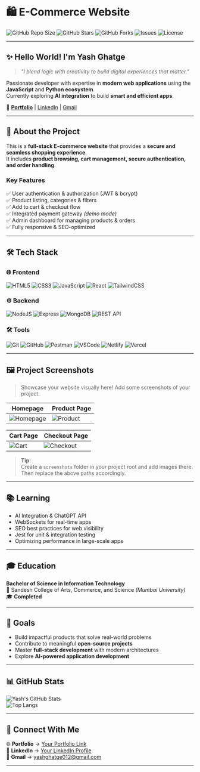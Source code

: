 # 🛍️ E-Commerce Website  

![GitHub Repo Size](https://img.shields.io/github/repo-size/Yash-Ghatge/shop_website?color=blue)
![GitHub Stars](https://img.shields.io/github/stars/Yash-Ghatge/shop_website?style=social)
![GitHub Forks](https://img.shields.io/github/forks/Yash-Ghatge/shop_website?style=social)
![Issues](https://img.shields.io/github/issues/Yash-Ghatge/shop_website)
![License](https://img.shields.io/github/license/Yash-Ghatge/shop_website?color=green)

---

## ✨ **Hello World! I'm Yash Ghatge**  
> _"I blend logic with creativity to build digital experiences that matter."_  

Passionate developer with expertise in **modern web applications** using the **JavaScript** and **Python ecosystem**.  
Currently exploring **AI integration** to build **smart and efficient apps**.  

🔗 **[Portfolio](https://my-portfolio-git-main-yash-ghatges-projects.vercel.app/)** | [LinkedIn](https://www.linkedin.com/in/yash-ghatge-4a44252a9/) | [Gmail](mailto:yashghatge012@gmail.com)

---

## 🚀 **About the Project**
This is a **full-stack E-commerce website** that provides a **secure and seamless shopping experience**.  
It includes **product browsing, cart management, secure authentication, and order handling**.  

### **Key Features**
✅ User authentication & authorization (JWT & bcrypt)  
✅ Product listing, categories & filters  
✅ Add to cart & checkout flow  
✅ Integrated payment gateway *(demo mode)*  
✅ Admin dashboard for managing products & orders  
✅ Fully responsive & SEO-optimized  

---

## 🛠 **Tech Stack**

### 🌐 **Frontend**
![HTML5](https://img.shields.io/badge/HTML5-E34F26?style=for-the-badge&logo=html5&logoColor=white)
![CSS3](https://img.shields.io/badge/CSS3-1572B6?style=for-the-badge&logo=css3&logoColor=white)
![JavaScript](https://img.shields.io/badge/JavaScript-F7DF1E?style=for-the-badge&logo=javascript&logoColor=black)
![React](https://img.shields.io/badge/React-20232A?style=for-the-badge&logo=react&logoColor=61DAFB)
![TailwindCSS](https://img.shields.io/badge/TailwindCSS-38B2AC?style=for-the-badge&logo=tailwind-css&logoColor=white)

### ⚙ **Backend**
![NodeJS](https://img.shields.io/badge/Node.js-339933?style=for-the-badge&logo=node.js&logoColor=white)
![Express](https://img.shields.io/badge/Express.js-000000?style=for-the-badge&logo=express&logoColor=white)
![MongoDB](https://img.shields.io/badge/MongoDB-4EA94B?style=for-the-badge&logo=mongodb&logoColor=white)
![REST API](https://img.shields.io/badge/REST-02569B?style=for-the-badge&logo=rest&logoColor=white)

### 🛠 **Tools**
![Git](https://img.shields.io/badge/Git-F05032?style=for-the-badge&logo=git&logoColor=white)
![GitHub](https://img.shields.io/badge/GitHub-181717?style=for-the-badge&logo=github&logoColor=white)
![Postman](https://img.shields.io/badge/Postman-FF6C37?style=for-the-badge&logo=postman&logoColor=white)
![VSCode](https://img.shields.io/badge/VS%20Code-007ACC?style=for-the-badge&logo=visualstudiocode&logoColor=white)
![Netlify](https://img.shields.io/badge/Netlify-00C7B7?style=for-the-badge&logo=netlify&logoColor=white)
![Vercel](https://img.shields.io/badge/Vercel-000000?style=for-the-badge&logo=vercel&logoColor=white)

---

## 🖼 **Project Screenshots**

> Showcase your website visually here! Add some screenshots of your project.

| **Homepage** | **Product Page** |
|-------------|------------------|
| ![Homepage](.shop_website/client/src/assets/screenshots/Homepage.png) | ![Product](./screenshots/product.png) |

| **Cart Page** | **Checkout Page** |
|--------------|-------------------|
| ![Cart](./screenshots/cart.png) | ![Checkout](./screenshots/checkout.png) |

> **Tip:**  
Create a `screenshots` folder in your project root and add images there.  
Then replace the above paths accordingly.

---

## 📚 **Learning**
- AI Integration & ChatGPT API  
- WebSockets for real-time apps  
- SEO best practices for web visibility  
- Jest for unit & integration testing  
- Optimizing performance in large-scale apps  

---

## 🎓 **Education**
**Bachelor of Science in Information Technology**  
📍 Sandesh College of Arts, Commerce, and Science *(Mumbai University)*  
🎓 **Completed**

---

## 🎯 **Goals**
- Build impactful products that solve real-world problems  
- Contribute to meaningful **open-source projects**  
- Master **full-stack development** with modern architectures  
- Explore **AI-powered application development**  

---

## 📊 **GitHub Stats**

![Yash's GitHub Stats](https://github-readme-stats.vercel.app/api?username=Yash-Ghatge&show_icons=true&theme=radical)  
![Top Langs](https://github-readme-stats.vercel.app/api/top-langs/?username=Yash-Ghatge&layout=compact&theme=radical)

---

## 🤝 **Connect With Me**
🌐 **Portfolio** → [Your Portfolio Link](#)  
💼 **LinkedIn** → [Your LinkedIn Profile](#)  
📧 **Gmail** → [yashghatge012@gmail.com](mailto:yashghatge012@gmail.com)

---
